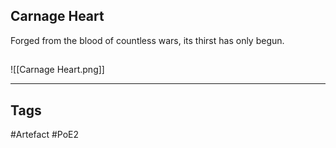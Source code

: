## Carnage Heart
Forged from the blood of countless wars,
its thirst has only begun.
##
![[Carnage Heart.png]]

---
## Tags
#Artefact
#PoE2